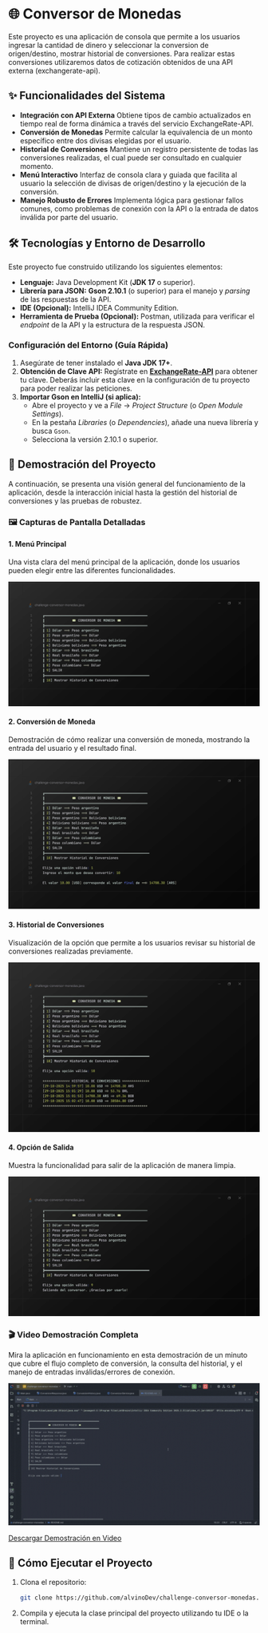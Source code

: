 
[//]: # (<p align="center">)

[//]: # (  <img src="src/assets/img/title_img.png" alt="Conversor de Monedas" width="600"/>)

[//]: # (</p>)

# 🌐 Conversor de Monedas

Este proyecto es una aplicación de consola que permite a los usuarios ingresar la cantidad de dinero y seleccionar la conversion  de origen/destino, mostrar historial de conversiones. Para realizar estas conversiones utilizaremos datos de cotización obtenidos de una API externa (exchangerate-api).

## ✨ Funcionalidades del Sistema

- **Integración con API Externa** Obtiene tipos de cambio actualizados en tiempo real de forma dinámica a través del servicio ExchangeRate-API.
- **Conversión de Monedas**	Permite calcular la equivalencia de un monto específico entre dos divisas elegidas por el usuario.
- **Historial de Conversiones** Mantiene un registro persistente de todas las conversiones realizadas, el cual puede ser consultado en cualquier momento.
- **Menú Interactivo** Interfaz de consola clara y guiada que facilita al usuario la selección de divisas de origen/destino y la ejecución de la conversión.
- **Manejo Robusto de Errores** Implementa lógica para gestionar fallos comunes, como problemas de conexión con la API o la entrada de datos inválida por parte del usuario.
## 🛠️ Tecnologías y Entorno de Desarrollo

Este proyecto fue construido utilizando los siguientes elementos:

* **Lenguaje:** Java Development Kit (**JDK 17** o superior).
* **Librería para JSON:** **Gson 2.10.1** (o superior) para el manejo y *parsing* de las respuestas de la API.
* **IDE (Opcional):** IntelliJ IDEA Community Edition.
* **Herramienta de Prueba (Opcional):** Postman, utilizada para verificar el *endpoint* de la API y la estructura de la respuesta JSON.

### **Configuración del Entorno (Guía Rápida)**

1.  Asegúrate de tener instalado el **Java JDK 17+**.
2.  **Obtención de Clave API:** Regístrate en **[ExchangeRate-API](https://www.exchangerate-api.com/)** para obtener tu clave. Deberás incluir esta clave en la configuración de tu proyecto para poder realizar las peticiones.
3.  **Importar Gson en IntelliJ (si aplica):**
    * Abre el proyecto y ve a *File* $\rightarrow$ *Project Structure* (o *Open Module Settings*).
    * En la pestaña *Libraries* (o *Dependencies*), añade una nueva librería y busca `Gson`.
    * Selecciona la versión 2.10.1 o superior.

## 📸 Demostración del Proyecto
A continuación, se presenta una visión general del funcionamiento de la aplicación, desde la interacción inicial hasta la gestión del historial de conversiones y las pruebas de robustez.

### 🖼️ Capturas de Pantalla Detalladas
#### 1. Menú Principal
Una vista clara del menú principal de la aplicación, donde los usuarios pueden elegir entre las diferentes funcionalidades.

![Menú Principal de la Aplicación](src/assets/img/app_console_1.jpg)

#### 2. Conversión de Moneda
Demostración de cómo realizar una conversión de moneda, mostrando la entrada del usuario y el resultado final.

![Ejemplo de Conversión](src/assets/img/app_console_2.jpg)

#### 3. Historial de Conversiones
Visualización de la opción que permite a los usuarios revisar su historial de conversiones realizadas previamente.

![Historial de Conversiones](src/assets/img/app_console_3.jpg)

#### 4. Opción de Salida
Muestra la funcionalidad para salir de la aplicación de manera limpia.

![Opción de Salida](src/assets/img/app_console_4.jpg)

### 🎬 Video Demostración Completa
Mira la aplicación en funcionamiento en esta demostración de un minuto que cubre el flujo completo de conversión, la consulta del historial, y el manejo de entradas inválidas/errores de conexión.

![Demostración en Gif](src/assets/video/conversor_moneda.gif)

[Descargar Demostración en Video](src/assets/video/conversor_moneda.mp4)

## 🚀 Cómo Ejecutar el Proyecto

1.  Clona el repositorio:
    ```bash  
    git clone https://github.com/alvinoDev/challenge-conversor-monedas.git    cd challenge-conversor-monedas    ```2.  Configura tu clave de API en el archivo de configuración o clase principal donde se realiza la llamada.  
2.  Compila y ejecuta la clase principal del proyecto utilizando tu IDE o la terminal.  